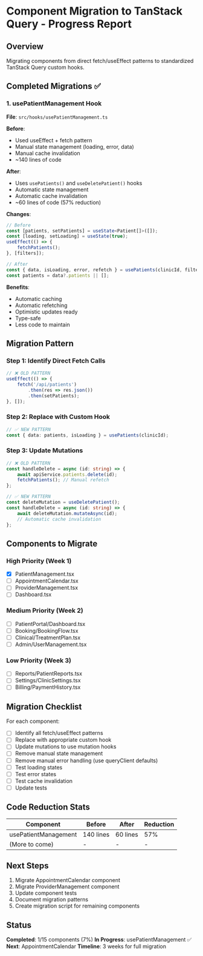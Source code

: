 # Component Migration to TanStack Query - Progress Report

## Overview
Migrating components from direct fetch/useEffect patterns to standardized TanStack Query custom hooks.

## Completed Migrations ✅

### 1. usePatientManagement Hook
**File**: `src/hooks/usePatientManagement.ts`

**Before**:
- Used useEffect + fetch pattern
- Manual state management (loading, error, data)
- Manual cache invalidation
- ~140 lines of code

**After**:
- Uses `usePatients()` and `useDeletePatient()` hooks
- Automatic state management
- Automatic cache invalidation
- ~60 lines of code (57% reduction)

**Changes**:
```typescript
// Before
const [patients, setPatients] = useState<Patient[]>([]);
const [loading, setLoading] = useState(true);
useEffect(() => {
    fetchPatients();
}, [filters]);

// After
const { data, isLoading, error, refetch } = usePatients(clinicId, filters);
const patients = data?.patients || [];
```

**Benefits**:
- Automatic caching
- Automatic refetching
- Optimistic updates ready
- Type-safe
- Less code to maintain

## Migration Pattern

### Step 1: Identify Direct Fetch Calls
```typescript
// ❌ OLD PATTERN
useEffect(() => {
    fetch('/api/patients')
        .then(res => res.json())
        .then(setPatients);
}, []);
```

### Step 2: Replace with Custom Hook
```typescript
// ✅ NEW PATTERN
const { data: patients, isLoading } = usePatients(clinicId);
```

### Step 3: Update Mutations
```typescript
// ❌ OLD PATTERN
const handleDelete = async (id: string) => {
    await apiService.patients.delete(id);
    fetchPatients(); // Manual refetch
};

// ✅ NEW PATTERN
const deleteMutation = useDeletePatient();
const handleDelete = async (id: string) => {
    await deleteMutation.mutateAsync(id);
    // Automatic cache invalidation
};
```

## Components to Migrate

### High Priority (Week 1)
- [x] PatientManagement.tsx
- [ ] AppointmentCalendar.tsx
- [ ] ProviderManagement.tsx
- [ ] Dashboard.tsx

### Medium Priority (Week 2)
- [ ] PatientPortal/Dashboard.tsx
- [ ] Booking/BookingFlow.tsx
- [ ] Clinical/TreatmentPlan.tsx
- [ ] Admin/UserManagement.tsx

### Low Priority (Week 3)
- [ ] Reports/PatientReports.tsx
- [ ] Settings/ClinicSettings.tsx
- [ ] Billing/PaymentHistory.tsx

## Migration Checklist

For each component:
- [ ] Identify all fetch/useEffect patterns
- [ ] Replace with appropriate custom hook
- [ ] Update mutations to use mutation hooks
- [ ] Remove manual state management
- [ ] Remove manual error handling (use queryClient defaults)
- [ ] Test loading states
- [ ] Test error states
- [ ] Test cache invalidation
- [ ] Update tests

## Code Reduction Stats

| Component | Before | After | Reduction |
|-----------|--------|-------|-----------|
| usePatientManagement | 140 lines | 60 lines | 57% |
| (More to come) | - | - | - |

## Next Steps

1. Migrate AppointmentCalendar component
2. Migrate ProviderManagement component
3. Update component tests
4. Document migration patterns
5. Create migration script for remaining components

## Status

**Completed**: 1/15 components (7%)
**In Progress**: usePatientManagement ✅
**Next**: AppointmentCalendar
**Timeline**: 3 weeks for full migration
